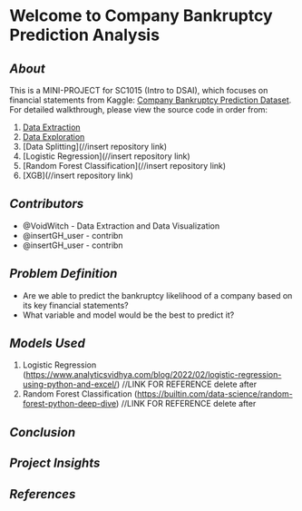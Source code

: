 # Welcome to Company Bankruptcy Prediction Analysis
## _About_
This is a MINI-PROJECT for SC1015 (Intro to DSAI), which focuses on financial statements from Kaggle: [Company Bankruptcy Prediction Dataset](https://www.kaggle.com/datasets/fedesoriano/company-bankruptcy-prediction). For detailed walkthrough, please view the source code in order from:

1. [Data Extraction](http://localhost:8888/notebooks/Desktop/DSAI_MiniProject/Data_Extraction.ipynb)
2. [Data Exploration](http://localhost:8888/notebooks/Desktop/DSAI_MiniProject/Data_Exploration.ipynb)
3. [Data Splitting](//insert repository link)
4. [Logistic Regression](//insert repository link)
5. [Random Forest Classification](//insert repository link)
6. [XGB](//insert repository link)

## _Contributors_
- @VoidWitch - Data Extraction and Data Visualization
- @insertGH_user - contribn
- @insertGH_user - contribn

## _Problem Definition_
- Are we able to predict the bankruptcy likelihood of a company based on its key financial statements?
- What variable and model would be the best to predict it?

## _Models Used_
1. Logistic Regression (https://www.analyticsvidhya.com/blog/2022/02/logistic-regression-using-python-and-excel/)
//LINK FOR REFERENCE delete after
3. Random Forest Classification (https://builtin.com/data-science/random-forest-python-deep-dive)
//LINK FOR REFERENCE delete after
 
## _Conclusion_

## _Project Insights_

## _References_



